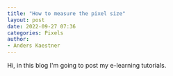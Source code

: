 ```yaml
---
title: "How to measure the pixel size"
layout: post
date: 2022-09-27 07:36
categories: Pixels
author:
- Anders Kaestner
---
```


Hi, in this blog I'm going to post my e-learning tutorials.
